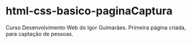 # html-css-basico-paginaCaptura
Curso Desenvolvimento Web do Igor Guimarães. Primeira página criada, para captação de pessoas. 
